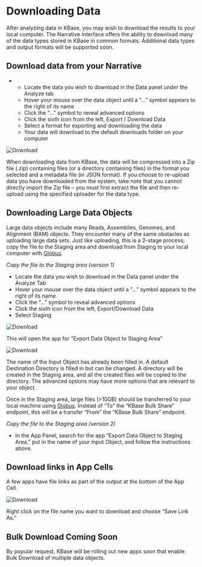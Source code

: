 # Downloading Data

After analyzing data in KBase, you may wish to download the results to your local computer. The Narrative Interface offers the ability to download many of the data types stored in KBase in common formats. Additional data types and output formats will be supported soon.

## **Download data from your Narrative**

* * Locate the data you wish to download in the Data panel under the Analyze tab
  * Hover your mouse over the data object until a “…” symbol appears to the right of its name
  * Click the “…” symbol to reveal advanced options
  * Click the sixth icon from the left, Export / Download Data
  * Select a format for exporting and downloading the data
  * Your data will download to the default downloads folder on your computer

![Download](http://kbase.us/wp-content/uploads/2014/12/Screen-Shot-2017-02-01-at-1.44.53-PM.png)

When downloading data from KBase, the data will be compressed into a Zip file \(.zip\) containing files \(or a directory containing files\) in the format you selected and a metadata file \(in JSON format\). If you choose to re-upload data you have downloaded from the system, take note that you cannot directly import the Zip file – you must first extract the file and then re-upload using the specified uploader for the data type.

## **Downloading Large Data Objects**

Large data objects include many Reads, Assemblies, Genomes, and Alignment \(BAM\) objects. They encounter many of the same obstacles as uploading large data sets. Just like uploading, this is a 2-stage process; copy the file to the Staging area and download from Staging to your local computer with [Globus](http://kbase.us/transfer-data-from-globus-to-kbase/).

_Copy the file to the Staging area \(version 1\)_

* Locate the data you wish to download in the Data panel under the Analyze Tab
* Hover your mouse over the data object until a “…” symbol appears to the right of its name
* Click the “…” symbol to reveal advanced options
* Click the sixth icon from the left, Export/Download Data
* Select Staging

![Download](http://kbase.us/wp-content/uploads/2019/01/Picture1.png)

This will open the app for “Export Data Object to Staging Area”

![Download](http://kbase.us/wp-content/uploads/2019/01/Picture2.png)

The name of the Input Object has already been filled in. A default Destination Directory is filled in but can be changed. A directory will be created in the Staging area, and all the created files will be copied to the directory. The advanced options may have more options that are relevant to your object.

Once in the Staging area, large files \(&gt;10GB\) should be transferred to your local machine using [Globus](../transferring-data-with-globus.md). Instead of “To” the “KBase Bulk Share” endpoint, this will be a transfer “From” the “KBase Bulk Share” endpoint.

_Copy the file to the Staging area \(version 2\)_

* In the App Panel, search for the app “Export Data Object to Staging Area,” put in the name of your Input Object, and follow the instructions above.

## **Download links in App Cells**

A few apps have file links as part of the output at the bottom of the App Cell.

![Download](http://kbase.us/wp-content/uploads/2019/01/Picture3.png)

Right click on the file name you want to download and choose “Save Link As.”

## **Bulk Download Coming Soon**

By popular request, KBase will be rolling out new apps soon that enable Bulk Download of multiple data objects.

